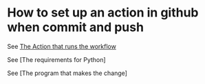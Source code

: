 # How to set up an action in github when commit and push

See [The Action that runs the workflow](https://raw.githubusercontent.com/xexeo/til/master/.github/workflows/main.yml)

See [The requirements for Python]

See [The program that makes the change]
